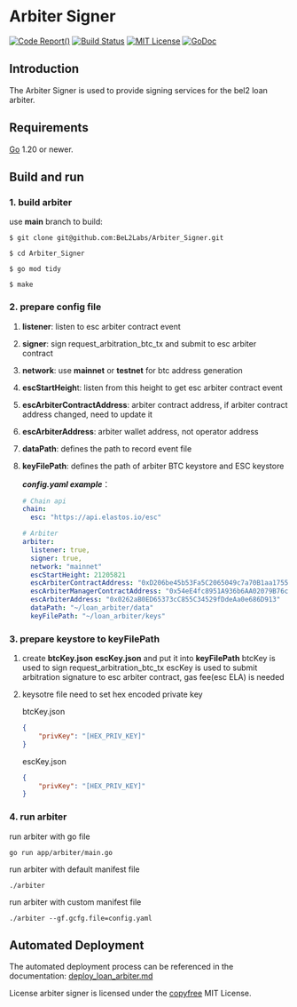 Arbiter Signer
=============
[![Code Report()](https://goreportcard.com/badge/github.com/BeL2Labs/Arbiter_Signer)](https://goreportcard.com/report/github.com/BeL2Labs/Arbiter_Signer)
[![Build Status](https://github.com/BeL2Labs/Arbiter_Signer/workflows/Build%20and%20Test/badge.svg)](https://github.com/BeL2Labs/Arbiter_Signer/actions)
[![MIT License](https://img.shields.io/badge/license-MIT-blue.svg)](http://copyfree.org)
[![GoDoc](https://img.shields.io/badge/godoc-reference-blue.svg)](https://pkg.go.dev/github.com/BeL2Labs/Arbiter_Signer)

## Introduction

The Arbiter Signer is used to provide signing services for the bel2 loan arbiter.

## Requirements

[Go](http://golang.org) 1.20 or newer.

## Build and run
### 1. build arbiter

use **main** branch to build:

```shell
$ git clone git@github.com:BeL2Labs/Arbiter_Signer.git

$ cd Arbiter_Signer

$ go mod tidy

$ make
```

### 2. prepare config file

1. **listener**: listen to esc arbiter contract event

2. **signer**: sign request_arbitration_btc_tx and submit to esc arbiter contract 

3. **network**: use **mainnet** or **testnet** for btc address generation

4. **escStartHeigh**t: listen from this height to get esc arbiter contract event

5. **escArbiterContractAddress**: arbiter contract address, if arbiter contract address changed, need to update it

6. **escArbiterAddress**: arbiter wallet address, not operator address

7. **dataPath**: defines the path to record event file

8. **keyFilePath**: defines the path of arbiter BTC keystore and ESC keystore


   ***config.yaml example***：

   ```yaml
   # Chain api
   chain:
     esc: "https://api.elastos.io/esc"

   # Arbiter
   arbiter:
     listener: true,
     signer: true,
     network: "mainnet"
     escStartHeight: 21205821
     escArbiterContractAddress: "0xD206be45b53Fa5C2065049c7a70B1aa1755a9475"
     escArbiterManagerContractAddress: "0x54eE4fc8951A936b6AA02079B76c497c0471c52A"
     escArbiterAddress: "0x0262aB0ED65373cC855C34529fDdeAa0e686D913"
     dataPath: "~/loan_arbiter/data"
     keyFilePath: "~/loan_arbiter/keys"
   ```



### 3. prepare keystore to keyFilePath

1. create **btcKey.json** **escKey.json** and put it into **keyFilePath**
btcKey is used to sign request_arbitration_btc_tx
escKey is used to submit arbitration signature to esc arbiter contract, gas fee(esc ELA) is needed
 
2. keysotre file need to set hex encoded private key

   btcKey.json
      ```json
      {
          "privKey": "[HEX_PRIV_KEY]"
      }
      ```
   escKey.json
      ```json
      {
          "privKey": "[HEX_PRIV_KEY]"
      }
      ```

### 4. run arbiter

run arbiter with go file
```shell
go run app/arbiter/main.go
```

run arbiter with default manifest file
```shell
./arbiter
```

run arbiter with custom manifest file
```shell
./arbiter --gf.gcfg.file=config.yaml
```

## Automated Deployment
The automated deployment process can be referenced in the documentation: 
[deploy_loan_arbiter.md](https://github.com/BeL2Labs/Arbiter_Signer/blob/main/docs/deploy_loan_arbiter.md)

License
arbiter signer is licensed under the [copyfree](http://copyfree.org)  MIT License.